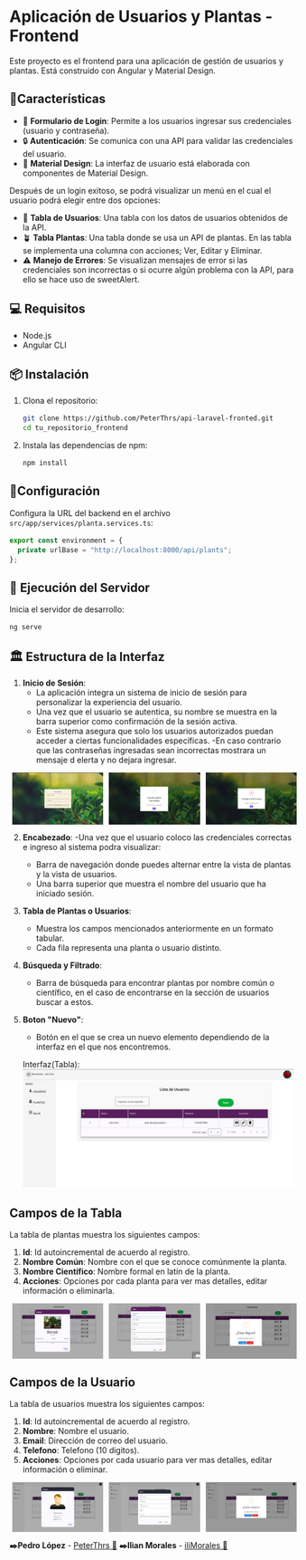 # Aplicación de Usuarios y Plantas - Frontend

Este proyecto es el frontend para una aplicación de gestión de usuarios y plantas. Está construido con Angular y Material Design.

## 📌Características

- 📝 **Formulario de Login**: Permite a los usuarios ingresar sus credenciales (usuario y contraseña).
- 🔒 **Autenticación**: Se comunica con una API para validar las credenciales del usuario.
- 🎨 **Material Design**: La interfaz de usuario está elaborada con componentes de Material Design.

Después de un login exitoso, se podrá visualizar un menú en el cual el usuario podrá elegir entre dos opciones:

- 👤 **Tabla de Usuarios**: Una tabla con los datos de usuarios obtenidos de la API.
- 🪴 **Tabla Plantas**: Una tabla donde se usa un API de plantas.
En las tabla se implementa una columna con acciones; Ver, Editar y Eliminar.  
- ⚠️ **Manejo de Errores**: Se visualizan mensajes de error si las credenciales son incorrectas o si ocurre algún problema con la API, para ello se hace uso de sweetAlert.

## 💻 Requisitos

- Node.js
- Angular CLI

## 📦 Instalación

1. Clona el repositorio:

    ```sh
    git clone https://github.com/PeterThrs/api-laravel-fronted.git
    cd tu_repositorio_frontend
    ```

2. Instala las dependencias de npm:

    ```sh
    npm install
    ```

## 🔧Configuración

Configura la URL del backend en el archivo `src/app/services/planta.services.ts`:

```typescript
export const environment = {
  private urlBase = "http://localhost:8000/api/plants";
};
```

## 🚀 Ejecución del Servidor

Inicia el servidor de desarrollo:
```sh
ng serve
``` 

## 🏛 Estructura de la Interfaz

1. **Inicio de Sesión**:
   - La aplicación integra un sistema de inicio de sesión para personalizar la experiencia del usuario.
   - Una vez que el usuario se autentica, su nombre se muestra en la barra superior como confirmación de la sesión activa.
   - Este sistema asegura que solo los usuarios autorizados puedan acceder a ciertas funcionalidades específicas.
   -En caso contrario que las contraseñas ingresadas sean incorrectas mostrara un mensaje d elerta y no dejara ingresar.


<div style="display: flex; justify-content: space-between; width: 100%;">
  <img src="src/assets/img-reporte/login.png" alt="Login" style="width: 32%; margin: 0 1%;">
  <img src="src/assets/img-reporte/bien.png" alt=Camposcorrectos" style="width: 32%; margin: 0 1%;">
  <img src="src/assets/img-reporte/mal.png" alt="Camposincorrectos" style="width: 32%; margin: 0 1%;">
</div>


2. **Encabezado**:
   -Una vez que el usuario coloco las credenciales correctas e ingreso al sistema podra visualizar:
   - Barra de navegación donde puedes alternar entre la vista de plantas y la vista de usuarios.
   - Una barra superior que muestra el nombre del usuario que ha iniciado sesión.

2. **Tabla de Plantas o Usuarios**:
   - Muestra los campos mencionados anteriormente en un formato tabular.
   - Cada fila representa una planta o usuario distinto.

3. **Búsqueda y Filtrado**:
   - Barra de búsqueda para encontrar plantas por nombre común o científico, en el caso de encontrarse en la sección de usuarios buscar a estos.

4. **Boton "Nuevo"**:
   - Botón en el que se crea un nuevo elemento dependiendo de la interfaz en el que nos encontremos.

   Interfaz(Tabla):
![Interfaz](src/assets/img-reporte/interfaz.png)


## Campos de la Tabla

La tabla de plantas muestra los siguientes campos:
1. **Id**: Id autoincremental de acuerdo al registro.
2. **Nombre Común**: Nombre con el que se conoce comúnmente la planta.
3. **Nombre Científico**: Nombre formal en latín de la planta.
4. **Acciones**: Opciones por cada planta para ver mas detalles, editar información o eliminarla.

<div style="display: flex; justify-content: space-between; width: 100%;">
  <img src="src/assets/img-reporte/ver.png" alt="ver" style="width: 32%; margin: 0 1%;">
  <img src="src/assets/img-reporte/editar.png" alt=editar" style="width: 32%; margin: 0 1%;">
  <img src="src/assets/img-reporte/eliminar.png" alt="eliminar" style="width: 32%; margin: 0 1%;">
</div>

## Campos de la Usuario

La tabla de usuarios muestra los siguientes campos:
1. **Id**: Id autoincremental de acuerdo al registro.
2. **Nombre**: Nombre el usuario.
3. **Email**: Dirección de correo del usuario.
3. **Telefono**: Telefono (10 digitos).
4. **Acciones**: Opciones por cada usuario para ver mas detalles, editar información o eliminar.

<div style="display: flex; justify-content: space-between; width: 100%;">
  <img src="src/assets/img-reporte/verus.jpeg" alt="ver" style="width: 32%; margin: 0 1%;">
  <img src="src/assets/img-reporte/editarus.jpeg" alt=editar" style="width: 32%; margin: 0 1%;">
  <img src="src/assets/img-reporte/eliminarus.jpeg" alt="eliminar" style="width: 32%; margin: 0 1%;">
</div>

**✒️Pedro López** - [PeterThrs 👾](https://github.com/PeterThrs)
**✒️Ilian Morales** - [iliMorales 💜](https://github.com/Ilimm9)